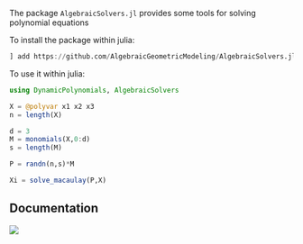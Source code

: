 The package `AlgebraicSolvers.jl` provides some tools for solving polynomial equations

To install the package within julia:

```julia
] add https://github.com/AlgebraicGeometricModeling/AlgebraicSolvers.jl
```


To use it within julia:

```julia
using DynamicPolynomials, AlgebraicSolvers

X = @polyvar x1 x2 x3
n = length(X)

d = 3
M = monomials(X,0:d)
s = length(M)

P = randn(n,s)*M

Xi = solve_macaulay(P,X)

```

## Documentation
    

[![](https://img.shields.io/badge/docs-latest-blue.svg)](https://AlgebraicGeometricModeling.github.io/AlgebraicSolvers.jl/docs)
    

